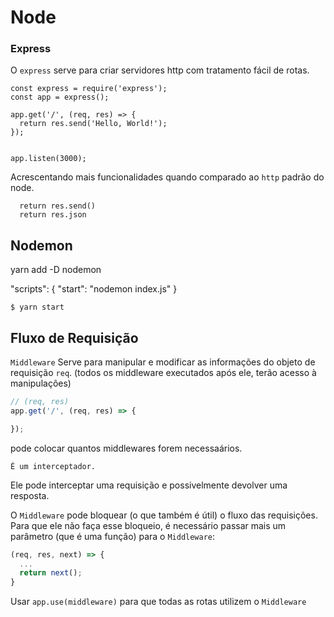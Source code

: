 # Node

### Express

O `express` serve para criar servidores http com tratamento fácil de rotas.

```
const express = require('express');
const app = express();

app.get('/', (req, res) => {
  return res.send('Hello, World!');
});


app.listen(3000);

```


Acrescentando mais funcionalidades quando comparado ao `http` padrão do node.

```
  return res.send()
  return res.json
```

## Nodemon

yarn add -D nodemon

"scripts": {
  "start": "nodemon index.js"
}

```
$ yarn start
```

## Fluxo de Requisição

`Middleware`
Serve para manipular e modificar as informações do objeto de requisição `req`. (todos os middleware executados após ele, terão acesso à manipulações)

```js
// (req, res)
app.get('/', (req, res) => {

});
```
  pode colocar quantos middlewares forem necessaários.

`É um interceptador.`

Ele pode interceptar uma requisição e possivelmente devolver uma resposta.

O `Middleware` pode bloquear (o que também é útil) o fluxo das requisições. Para que ele não faça esse bloqueio, é necessário passar mais um parâmetro (que é uma função) para o `Middleware`: 

```js
(req, res, next) => {
  ...
  return next();
}

```


Usar `app.use(middleware)` para que todas as rotas utilizem o `Middleware`


